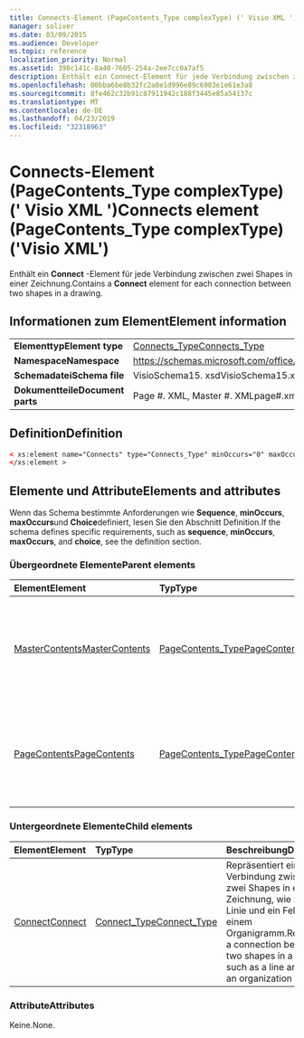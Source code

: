 ```yaml
---
title: Connects-Element (PageContents_Type complexType) (' Visio XML ')
manager: soliver
ms.date: 03/09/2015
ms.audience: Developer
ms.topic: reference
localization_priority: Normal
ms.assetid: 398c141c-8a40-7605-254a-2ee7cc0a7af5
description: Enthält ein Connect-Element für jede Verbindung zwischen zwei Shapes in einer Zeichnung.
ms.openlocfilehash: 00bba6be8b32fc2a8e1d996e89c6983e1e61e3a8
ms.sourcegitcommit: 8fe462c32b91c87911942c188f3445e85a54137c
ms.translationtype: MT
ms.contentlocale: de-DE
ms.lasthandoff: 04/23/2019
ms.locfileid: "32318963"
---
```

# <a name="connects-element-pagecontentstype-complextype-visio-xml"></a><span data-ttu-id="8541c-103">Connects-Element (PageContents_Type complexType) (' Visio XML ')</span><span class="sxs-lookup"><span data-stu-id="8541c-103">Connects element (PageContents_Type complexType) ('Visio XML')</span></span>

<span data-ttu-id="8541c-104">Enthält ein **Connect** -Element für jede Verbindung zwischen zwei Shapes in einer Zeichnung.</span><span class="sxs-lookup"><span data-stu-id="8541c-104">Contains a **Connect** element for each connection between two shapes in a drawing.</span></span> 
  
## <a name="element-information"></a><span data-ttu-id="8541c-105">Informationen zum Element</span><span class="sxs-lookup"><span data-stu-id="8541c-105">Element information</span></span>

|||
|:-----|:-----|
|<span data-ttu-id="8541c-106">**Elementtyp**</span><span class="sxs-lookup"><span data-stu-id="8541c-106">**Element type**</span></span> <br/> |[<span data-ttu-id="8541c-107">Connects_Type</span><span class="sxs-lookup"><span data-stu-id="8541c-107">Connects_Type</span></span>](connects_type-complextypevisio-xml.md) <br/> |
|<span data-ttu-id="8541c-108">**Namespace**</span><span class="sxs-lookup"><span data-stu-id="8541c-108">**Namespace**</span></span> <br/> |https://schemas.microsoft.com/office/visio/2012/main  <br/> |
|<span data-ttu-id="8541c-109">**Schemadatei**</span><span class="sxs-lookup"><span data-stu-id="8541c-109">**Schema file**</span></span> <br/> |<span data-ttu-id="8541c-110">VisioSchema15. xsd</span><span class="sxs-lookup"><span data-stu-id="8541c-110">VisioSchema15.xsd</span></span>  <br/> |
|<span data-ttu-id="8541c-111">**Dokumentteile**</span><span class="sxs-lookup"><span data-stu-id="8541c-111">**Document parts**</span></span> <br/> |<span data-ttu-id="8541c-112">Page #. XML, Master #. XML</span><span class="sxs-lookup"><span data-stu-id="8541c-112">page#.xml, master#.xml</span></span>  <br/> |
   
## <a name="definition"></a><span data-ttu-id="8541c-113">Definition</span><span class="sxs-lookup"><span data-stu-id="8541c-113">Definition</span></span>

```XML
< xs:element name="Connects" type="Connects_Type" minOccurs="0" maxOccurs="1" >
</xs:element >
```

## <a name="elements-and-attributes"></a><span data-ttu-id="8541c-114">Elemente und Attribute</span><span class="sxs-lookup"><span data-stu-id="8541c-114">Elements and attributes</span></span>

<span data-ttu-id="8541c-115">Wenn das Schema bestimmte Anforderungen wie **Sequence**, **minOccurs**, **maxOccurs**und **Choice**definiert, lesen Sie den Abschnitt Definition.</span><span class="sxs-lookup"><span data-stu-id="8541c-115">If the schema defines specific requirements, such as **sequence**, **minOccurs**, **maxOccurs**, and **choice**, see the definition section.</span></span> 
  
### <a name="parent-elements"></a><span data-ttu-id="8541c-116">Übergeordnete Elemente</span><span class="sxs-lookup"><span data-stu-id="8541c-116">Parent elements</span></span>

|<span data-ttu-id="8541c-117">**Element**</span><span class="sxs-lookup"><span data-stu-id="8541c-117">**Element**</span></span>|<span data-ttu-id="8541c-118">**Typ**</span><span class="sxs-lookup"><span data-stu-id="8541c-118">**Type**</span></span>|<span data-ttu-id="8541c-119">**Beschreibung**</span><span class="sxs-lookup"><span data-stu-id="8541c-119">**Description**</span></span>|
|:-----|:-----|:-----|
|[<span data-ttu-id="8541c-120">MasterContents</span><span class="sxs-lookup"><span data-stu-id="8541c-120">MasterContents</span></span>](mastercontents-elementvisio-xml.md) <br/> |[<span data-ttu-id="8541c-121">PageContents_Type</span><span class="sxs-lookup"><span data-stu-id="8541c-121">PageContents_Type</span></span>](pagecontents_type-complextypevisio-xml.md) <br/> |<span data-ttu-id="8541c-122">Gibt die Informationen zu den Shapes in einem Master-oder Zeichenblatt einer Zeichnung an.</span><span class="sxs-lookup"><span data-stu-id="8541c-122">Specifies the information about the shapes in a master or drawing page of a drawing.</span></span>  <br/> |
|[<span data-ttu-id="8541c-123">PageContents</span><span class="sxs-lookup"><span data-stu-id="8541c-123">PageContents</span></span>](pagecontents-elementvisio-xml.md) <br/> |[<span data-ttu-id="8541c-124">PageContents_Type</span><span class="sxs-lookup"><span data-stu-id="8541c-124">PageContents_Type</span></span>](pagecontents_type-complextypevisio-xml.md) <br/> |<span data-ttu-id="8541c-125">Gibt die Informationen zu den Shapes in einem Master-oder Zeichenblatt einer Zeichnung an.</span><span class="sxs-lookup"><span data-stu-id="8541c-125">Specifies the information about the shapes in a master or drawing page of a drawing.</span></span>  <br/> |
   
### <a name="child-elements"></a><span data-ttu-id="8541c-126">Untergeordnete Elemente</span><span class="sxs-lookup"><span data-stu-id="8541c-126">Child elements</span></span>

|<span data-ttu-id="8541c-127">**Element**</span><span class="sxs-lookup"><span data-stu-id="8541c-127">**Element**</span></span>|<span data-ttu-id="8541c-128">**Typ**</span><span class="sxs-lookup"><span data-stu-id="8541c-128">**Type**</span></span>|<span data-ttu-id="8541c-129">**Beschreibung**</span><span class="sxs-lookup"><span data-stu-id="8541c-129">**Description**</span></span>|
|:-----|:-----|:-----|
|[<span data-ttu-id="8541c-130">Connect</span><span class="sxs-lookup"><span data-stu-id="8541c-130">Connect</span></span>](connect-element-connects_type-complextypevisio-xml.md) <br/> |[<span data-ttu-id="8541c-131">Connect_Type</span><span class="sxs-lookup"><span data-stu-id="8541c-131">Connect_Type</span></span>](connect_type-complextypevisio-xml.md) <br/> |<span data-ttu-id="8541c-132">Repräsentiert eine Verbindung zwischen zwei Shapes in einer Zeichnung, wie z. B. eine Linie und ein Feld in einem Organigramm.</span><span class="sxs-lookup"><span data-stu-id="8541c-132">Represents a connection between two shapes in a drawing, such as a line and a box in an organization chart.</span></span>  <br/> |
   
### <a name="attributes"></a><span data-ttu-id="8541c-133">Attribute</span><span class="sxs-lookup"><span data-stu-id="8541c-133">Attributes</span></span>

<span data-ttu-id="8541c-134">Keine.</span><span class="sxs-lookup"><span data-stu-id="8541c-134">None.</span></span>
  

